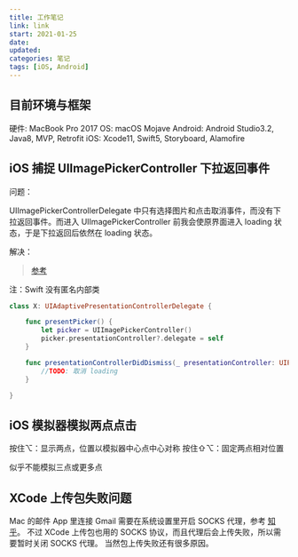 ```yaml
---
title: 工作笔记
link: link
start: 2021-01-25
date: 
updated: 
categories: 笔记
tags: [iOS, Android]
---
```


## 目前环境与框架

硬件: MacBook Pro 2017
OS: macOS Mojave
Android: Android Studio3.2, Java8, MVP, Retrofit
iOS: Xcode11, Swift5, Storyboard, Alamofire

## iOS 捕捉 UIImagePickerController 下拉返回事件

问题：

UIImagePickerControllerDelegate 中只有选择图片和点击取消事件，而没有下拉返回事件。而进入 UIImagePickerController 前我会使原界面进入 loading 状态，于是下拉返回后依然在 loading 状态。

解决：

> [参考](https://stackoverflow.com/questions/60809825/detect-if-imagepickercontroller-is-closed-with-swipe-down-gesture-with-objective)

注：Swift 没有匿名内部类

```swift
class X: UIAdaptivePresentationControllerDelegate {

    func presentPicker() {
        let picker = UIImagePickerController()
        picker.presentationController?.delegate = self
    }

    func presentationControllerDidDismiss(_ presentationController: UIPresentationController) {
        //TODO: 取消 loading
    }

}
```

## iOS 模拟器模拟两点点击

按住⌥：显示两点，位置以模拟器中心点中心对称
按住⇧⌥：固定两点相对位置

似乎不能模拟三点或更多点

## XCode 上传包失败问题

Mac 的邮件 App 里连接 Gmail 需要在系统设置里开启 SOCKS 代理，参考 [知乎](https://www.zhihu.com/question/27289501/answer/498254559)。
不过 XCode 上传包也用的 SOCKS 协议，而且代理后会上传失败，所以需要暂时关闭 SOCKS 代理。
当然包上传失败还有很多原因。

